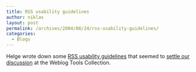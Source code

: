 ```yaml
---
title: RSS usability guidelines
author: niklas
layout: post
permalink: /archives/2004/08/24/rss-usability-guidelines/
categories:
  - Blogs
---
```

Helge wrote down some [RSS usability guidelines][1] that seemed to [settle our discussion][2] at the Weblog Tools Collection.

 [1]: http://www.helge.at/archives/00000094.php
 [2]: http://weblogtoolscollection.com/archives/2004/08/21/sending-the-number-of-comments-with-your-feed/